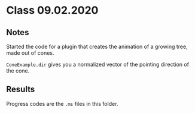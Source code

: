 # Class 09.02.2020

## Notes

Started the code for a plugin that creates the animation of a growing tree, made out of cones. <br />

`ConeExample.dir` gives you a normalized vector of the pointing direction of the cone. <br />

## Results

Progress codes are the `.ms` files in this folder. <br />
